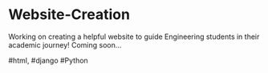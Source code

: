 # Website-Creation
Working on creating a helpful website to guide Engineering students in their academic journey!
Coming soon...

#html, #django #Python
